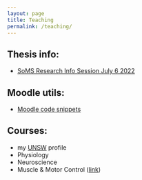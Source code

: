 ```yaml
---
layout: page
title: Teaching
permalink: /teaching/
---
```


Thesis info:
---
- [SoMS Research Info Session July 6 2022](https://tnf-computational-physiology.github.io/slides/thesis-info.html)

Moodle utils:
---
- [Moodle code snippets](https://frederic-vw.github.io/moodle-utils/)

Courses:
---
- my [UNSW](https://medicalsciences.med.unsw.edu.au/people/dr-frederic-von-wegner) profile
- Physiology
- Neuroscience
- Muscle & Motor Control ([link](https://moodle.telt.unsw.edu.au/course/view.php?id=59220))
